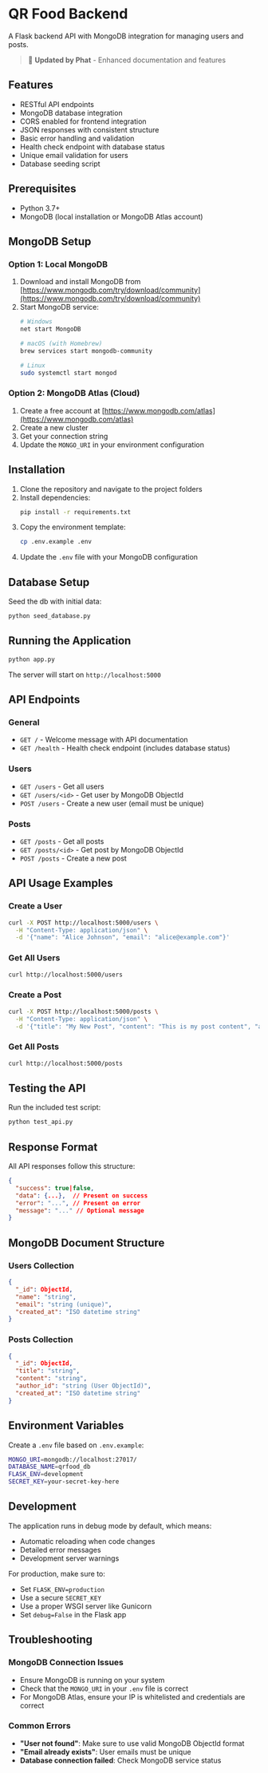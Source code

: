 # QR Food Backend

A Flask backend API with MongoDB integration for managing users and posts.

> 🚀 **Updated by Phat** - Enhanced documentation and features

## Features

- RESTful API endpoints
- MongoDB database integration
- CORS enabled for frontend integration
- JSON responses with consistent structure
- Basic error handling and validation
- Health check endpoint with database status
- Unique email validation for users
- Database seeding script

## Prerequisites

- Python 3.7+
- MongoDB (local installation or MongoDB Atlas account)

## MongoDB Setup

### Option 1: Local MongoDB
1. Download and install MongoDB from [https://www.mongodb.com/try/download/community](https://www.mongodb.com/try/download/community)
2. Start MongoDB service:
   ```bash
   # Windows
   net start MongoDB
   
   # macOS (with Homebrew)
   brew services start mongodb-community
   
   # Linux
   sudo systemctl start mongod
   ```

### Option 2: MongoDB Atlas (Cloud)
1. Create a free account at [https://www.mongodb.com/atlas](https://www.mongodb.com/atlas)
2. Create a new cluster
3. Get your connection string
4. Update the `MONGO_URI` in your environment configuration

## Installation

1. Clone the repository and navigate to the project folders
2. Install dependencies:
   ```bash
   pip install -r requirements.txt
   ```
3. Copy the environment template:
   ```bash
   cp .env.example .env
   ```
4. Update the `.env` file with your MongoDB configuration

## Database Setup

Seed the db with initial data:
```bash
python seed_database.py
```

## Running the Application

```bash
python app.py
```

The server will start on `http://localhost:5000`

## API Endpoints

### General
- `GET /` - Welcome message with API documentation
- `GET /health` - Health check endpoint (includes database status)

### Users
- `GET /users` - Get all users
- `GET /users/<id>` - Get user by MongoDB ObjectId
- `POST /users` - Create a new user (email must be unique)

### Posts
- `GET /posts` - Get all posts
- `GET /posts/<id>` - Get post by MongoDB ObjectId
- `POST /posts` - Create a new post

## API Usage Examples

### Create a User
```bash
curl -X POST http://localhost:5000/users \
  -H "Content-Type: application/json" \
  -d '{"name": "Alice Johnson", "email": "alice@example.com"}'
```

### Get All Users
```bash
curl http://localhost:5000/users
```

### Create a Post
```bash
curl -X POST http://localhost:5000/posts \
  -H "Content-Type: application/json" \
  -d '{"title": "My New Post", "content": "This is my post content", "author_id": "USER_OBJECT_ID_HERE"}'
```

### Get All Posts
```bash
curl http://localhost:5000/posts
```

## Testing the API

Run the included test script:
```bash
python test_api.py
```

## Response Format

All API responses follow this structure:

```json
{
  "success": true|false,
  "data": {...},  // Present on success
  "error": "...", // Present on error
  "message": "..." // Optional message
}
```

## MongoDB Document Structure

### Users Collection
```json
{
  "_id": ObjectId,
  "name": "string",
  "email": "string (unique)",
  "created_at": "ISO datetime string"
}
```

### Posts Collection
```json
{
  "_id": ObjectId,
  "title": "string",
  "content": "string", 
  "author_id": "string (User ObjectId)",
  "created_at": "ISO datetime string"
}
```

## Environment Variables

Create a `.env` file based on `.env.example`:

```bash
MONGO_URI=mongodb://localhost:27017/
DATABASE_NAME=qrfood_db
FLASK_ENV=development
SECRET_KEY=your-secret-key-here
```

## Development

The application runs in debug mode by default, which means:
- Automatic reloading when code changes
- Detailed error messages
- Development server warnings

For production, make sure to:
- Set `FLASK_ENV=production`
- Use a secure `SECRET_KEY`
- Use a proper WSGI server like Gunicorn
- Set `debug=False` in the Flask app

## Troubleshooting

### MongoDB Connection Issues
- Ensure MongoDB is running on your system
- Check that the `MONGO_URI` in your `.env` file is correct
- For MongoDB Atlas, ensure your IP is whitelisted and credentials are correct

### Common Errors
- **"User not found"**: Make sure to use valid MongoDB ObjectId format
- **"Email already exists"**: User emails must be unique
- **Database connection failed**: Check MongoDB service status
